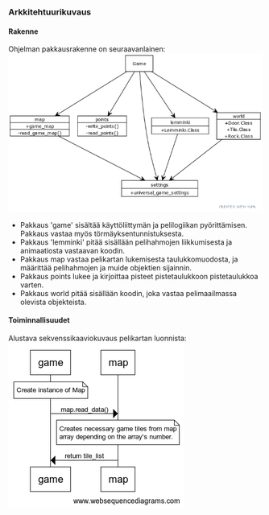 ### Arkkitehtuurikuvaus

#### Rakenne
Ohjelman pakkausrakenne on seuraavanlainen:
![Pakkausrakenne](./images/pakkauskaavio.png)

- Pakkaus 'game' sisältää käyttöliittymän ja pelilogiikan pyörittämisen. Pakkaus vastaa myös törmäyksentunnistuksesta.
- Pakkaus 'lemminki' pitää sisällään pelihahmojen liikkumisesta ja animaatiosta vastaavan koodin.
- Pakkaus map vastaa pelikartan lukemisesta taulukkomuodosta, ja määrittää pelihahmojen ja muide objektien sijainnin.
- Pakkaus points lukee ja kirjoittaa pisteet pistetaulukkoon pistetaulukkoa varten.
- Pakkaus world pitää sisällään koodin, joka vastaa pelimaailmassa olevista objekteista.



#### Toiminnallisuudet
Alustava sekvenssikaaviokuvaus pelikartan luonnista:
![Sekvenssi1](./images/sekvenssikaavio1_kartan_luonti.png)
